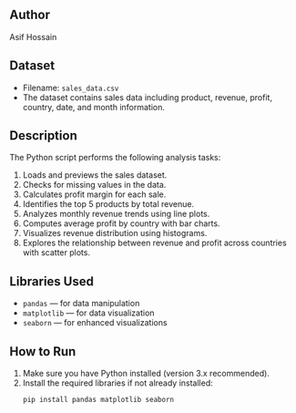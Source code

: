 ## Author
Asif Hossain

## Dataset
- Filename: `sales_data.csv`
- The dataset contains sales data including product, revenue, profit, country, date, and month information.

## Description
The Python script performs the following analysis tasks:

1. Loads and previews the sales dataset.
2. Checks for missing values in the data.
3. Calculates profit margin for each sale.
4. Identifies the top 5 products by total revenue.
5. Analyzes monthly revenue trends using line plots.
6. Computes average profit by country with bar charts.
7. Visualizes revenue distribution using histograms.
8. Explores the relationship between revenue and profit across countries with scatter plots.

## Libraries Used
- `pandas` — for data manipulation
- `matplotlib` — for data visualization
- `seaborn` — for enhanced visualizations

## How to Run
1. Make sure you have Python installed (version 3.x recommended).
2. Install the required libraries if not already installed:
   ```bash
   pip install pandas matplotlib seaborn
